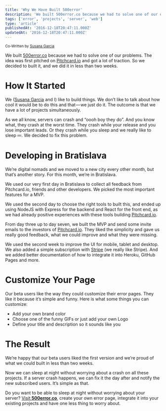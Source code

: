 ```yaml
---
title: 'Why We Have Built 500error'
description: 'We built 500error.co because we had to solve one of our own problems.'
tags: ['error', 'projects', 'server', 'web']
type: 'article'
publishedAt: '2016-12-18T20:47:11.000Z'
updatedAt: '2016-12-18T20:47:11.000Z'
---
```


<small>Co-Written by [Susana Garcia](https://susana.dev)</small>

We built [500error.co](https://www.500error.co) because we had to solve one of our problems. The idea was first pitched on [Pitchcard.io](https://www.pitchcard.io) and got a lot of traction. So we decided to built it, and we did it in less than two weeks.

# How It Started

We ([Susana Garcia](https://susana.dev) and I) like to build things. We don’t like to talk about how cool it would be to do this and that — we just do it. The outcome is that we have a lot of projects simultaneously.

As we all know, servers can crash and “oooh boy they do”. And you know what, they crash at the worst time. They crash while your release and you lose important leads. Or they crash while you sleep and we really like to sleep 💤. We decided to fix this problem.

# Developing in Bratislava

We’re digital nomads and we moved to a new city every other month, but that’s another story. For this month, we’re in Bratislava.

We used our very first day in Bratislava to collect all feedback from Pitchcard.io, friends and other developers. We picked the most important features for a MVP.

We used the second day to choose the right tools to built this, and ended up using NodeJS with Express for the backend and React for the front end, as we had already positive experiences with these tools building [Pitchcard.io](https://www.pitchcard.io).

From day three up to day seven, we built the MVP and send some invite emails to the investors of [Pitchcard.io](https://www.pitchcard.io). They liked the simplicity and gave us really good feedback, what we could improve and what they were missing.

We used the second week to improve the UI for mobile, tablet and desktop. We also added a simple subscription with [Stripe](https://medium.com/u/3ecae35d6d66) (we really like Stripe). And we added better documentation of how to integrate it into Heroku, GitHub Pages and more.

# Customize Your Page

Our beta users like the way they could customize their error pages. They like it because it’s simple and funny. Here is what some things you can customize:

- Add your own brand color
- Choose one of the funny GIFs or just add your own Logo
- Define your title and description so it sounds like you

# The Result

We’re happy that our beta users liked the first version and we’re proud of what we could built in less than two weeks.

Now we can sleep at night without worrying about a crash on all these projects. If a server crash happens, we can fix it the day after and notify the new subscribed users. It’s simple as that.

Do you want to be able to sleep at night without worrying about your server? [Visit **500error.co**](https://www.500error.co), create your own error page, integrate it into your existing projects and have one less thing to worry about.
